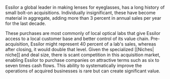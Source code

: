 
Essilor a global leader in making lenses for eyeglasses, has a long history of small bolt-on acquisitions. Individually insignificant, these have become material in aggregate, adding more than 3 percent in annual sales per year for the last decade.

These purchases are most commonly of local optical labs that give Essilor access to a local customer base and better control of its value chain. Pre-acquisition, Essilor might represent 40 percent of  a lab's sales, whereas after closing, it would double that level.  Given the specialized  [[Niches| niche]]  and deal size, there is scant competition in this acquisition market, enabling Essilor to purchase companies on attractive terms such as six to seven times cash flows. This ability to systematically improve the operations of acquired businesses is rare but can create significant value.